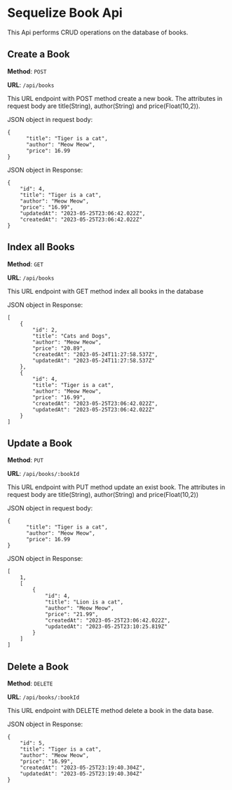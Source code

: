 # Sequelize Book Api

This Api performs CRUD operations on the database of books.

## Create a Book

**Method**: ```POST```

**URL**: ```/api/books```

This URL endpoint with POST method create a new book. The attributes in request body are title(String), author(String) and price(Float(10,2)).

JSON object in request body:
```
{
      "title": "Tiger is a cat",
      "author": "Meow Meow",
      "price": 16.99
}
```

JSON object in Response:
```
{
    "id": 4,
    "title": "Tiger is a cat",
    "author": "Meow Meow",
    "price": "16.99",
    "updatedAt": "2023-05-25T23:06:42.022Z",
    "createdAt": "2023-05-25T23:06:42.022Z"
}
```


## Index all Books

**Method**: ```GET```

**URL**: ```/api/books```

This URL endpoint with GET method index all books in the database

JSON object in Response:
```
[
    {
        "id": 2,
        "title": "Cats and Dogs",
        "author": "Meow Meow",
        "price": "20.89",
        "createdAt": "2023-05-24T11:27:58.537Z",
        "updatedAt": "2023-05-24T11:27:58.537Z"
    },
    {
        "id": 4,
        "title": "Tiger is a cat",
        "author": "Meow Meow",
        "price": "16.99",
        "createdAt": "2023-05-25T23:06:42.022Z",
        "updatedAt": "2023-05-25T23:06:42.022Z"
    }
]
```



## Update a Book

**Method**: ```PUT```

**URL**: ```/api/books/:bookId```

This URL endpoint with PUT method update an exist book. The attributes in request body are title(String), author(String) and price(Float(10,2))

JSON object in request body:
```
{
      "title": "Tiger is a cat",
      "author": "Meow Meow",
      "price": 16.99
}
```

JSON object in Response:
```
[
    1,
    [
        {
            "id": 4,
            "title": "Lion is a cat",
            "author": "Meow Meow",
            "price": "21.99",
            "createdAt": "2023-05-25T23:06:42.022Z",
            "updatedAt": "2023-05-25T23:10:25.819Z"
        }
    ]
]
```

## Delete a Book

**Method**: ```DELETE```

**URL**: ```/api/books/:bookId```

This URL endpoint with DELETE method delete a book in the data base.

JSON object in Response:
```
{
    "id": 5,
    "title": "Tiger is a cat",
    "author": "Meow Meow",
    "price": "16.99",
    "createdAt": "2023-05-25T23:19:40.304Z",
    "updatedAt": "2023-05-25T23:19:40.304Z"
}
```